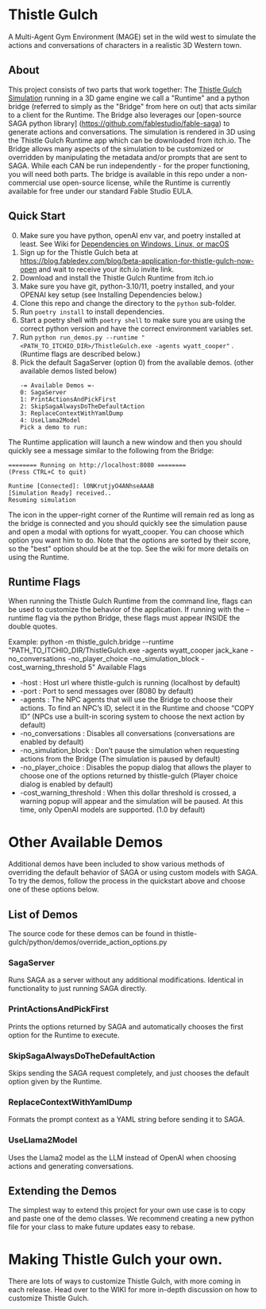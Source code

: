 # Thistle Gulch
A Multi-Agent Gym Environment (MAGE) set in the wild west to simulate the actions and conversations of characters in a realistic 3D Western town.

## About
This project consists of two parts that work together: The [Thistle Gulch Simulation](https://fablestudio.itch.io/thistle-gulch) running in a 3D game engine we call a "Runtime" and a python bridge (referred to simply as the "Bridge" from here on out) that acts similar to a client for the Runtime. The Bridge also leverages our [open-source SAGA python library] (https://github.com/fablestudio/fable-saga) to generate actions and conversations. The simulation is rendered in 3D using the Thistle Gulch Runtime app which can be downloaded from itch.io. The Bridge allows many aspects of the simulation to be customized or overridden by manipulating the metadata and/or prompts that are sent to SAGA. While each CAN be run independently - for the proper functioning, you will need both parts. The bridge is available in this repo under a non-commercial use open-source license, while the Runtime is currently available for free under our standard Fable Studio EULA.

## Quick Start

0. Make sure you have python, openAI env var, and poetry installed at least. See Wiki for [Dependencies on Windows, Linux, or macOS](fablestudio/thistle-gulch/wiki/Dependencies)
1. Sign up for the Thistle Gulch beta at https://blog.fabledev.com/blog/beta-application-for-thistle-gulch-now-open and wait to receive your itch.io invite link.
2. Download and install the Thistle Gulch Runtime from itch.io
3. Make sure you have git, python-3.10/11, poetry installed, and your OPENAI key setup (see Installing Dependencies below.)
4. Clone this repo and change the directory to the `python` sub-folder.
5. Run `poetry install` to install dependencies.
6. Start a poetry shell with `poetry shell` to make sure you are using the correct python version and have the correct environment variables set.
7. Run `python run_demos.py --runtime "<PATH_TO_ITCHIO_DIR>/ThistleGulch.exe -agents wyatt_cooper"` . (Runtime flags are described below.)
8. Pick the default SagaServer (option 0) from the available demos. (other available demos listed below)
   ```
   -= Available Demos =-
   0: SagaServer
   1: PrintActionsAndPickFirst
   2: SkipSagaAlwaysDoTheDefaultAction
   3: ReplaceContextWithYamlDump
   4: UseLlama2Model
   Pick a demo to run: 
   ```

The Runtime application will launch a new window and then you should quickly see a message similar to the following from the Bridge:
```
======== Running on http://localhost:8080 ========
(Press CTRL+C to quit)

Runtime [Connected]: l0NKrutjyO4ANhseAAAB
[Simulation Ready] received..
Resuming simulation
```

The icon in the upper-right corner of the Runtime will remain red as long as the bridge is connected and you should quickly see the simulation pause and open a modal with options for wyatt_cooper. You can choose which option you want him to do.
Note that the options are sorted by their score, so the "best" option should be at the top. See the wiki for more details on using the Runtime.

## Runtime Flags
When running the Thistle Gulch Runtime from the command line, flags can be used to customize the behavior of the application. If running with the –runtime flag via the python Bridge, these flags must appear INSIDE the double quotes.

Example: python -m thistle_gulch.bridge --runtime "PATH_TO_ITCHIO_DIR/ThistleGulch.exe -agents wyatt_cooper jack_kane -no_conversations -no_player_choice -no_simulation_block -cost_warning_threshold 5" 
Available Flags
* -host <url of host machine> : Host url where thistle-gulch is running (localhost by default)
* -port <port id> : Port to send messages over (8080 by default)
* -agents <space-separated list of NPC ids> : The NPC agents that will use the Bridge to choose their actions. To find an NPC’s ID, select it in the Runtime and choose “COPY ID” (NPCs use a built-in scoring system to choose the next action by default)
* -no_conversations : Disables all conversations (conversations are enabled by default)
* -no_simulation_block : Don’t pause the simulation when requesting actions from the Bridge (The simulation is paused by default)
* -no_player_choice : Disables the popup dialog that allows the player to choose one of the options returned by thistle-gulch (Player choice dialog is enabled by default) 
* -cost_warning_threshold <dollar amount> : When this dollar threshold is crossed, a warning popup will appear and the simulation will be paused. At this time, only OpenAI models are supported. (1.0 by default)

# Other Available Demos
Additional demos have been included to show various methods of overriding the default behavior of SAGA or using custom models with SAGA. To try the demos, follow the process in the quickstart above and choose one of these options below.

## List of Demos
The source code for these demos can be found in thistle-gulch/python/demos/override_action_options.py

### SagaServer
Runs SAGA as a server without any additional modifications. Identical in functionality to just running SAGA directly.

### PrintActionsAndPickFirst
Prints the options returned by SAGA and automatically chooses the first option for the Runtime to execute.

### SkipSagaAlwaysDoTheDefaultAction
Skips sending the SAGA request completely, and just chooses the default option given by the Runtime.

### ReplaceContextWithYamlDump
Formats the prompt context as a YAML string before sending it to SAGA.

### UseLlama2Model
Uses the Llama2 model as the LLM instead of OpenAI when choosing actions and generating conversations.

## Extending the Demos
The simplest way to extend this project for your own use case is to copy and paste one of the demo classes. We recommend creating a new python file for your class to make future updates easy to rebase.

# Making Thistle Gulch your own.
There are lots of ways to customize Thistle Gulch, with more coming in each release. Head over to the WIKI for more in-depth discussion on how to customize Thistle Gulch.

